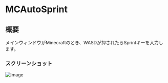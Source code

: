 # MCAutoSprint

## 概要
メインウィンドウがMinecraftのとき、WASDが押されたらSprintキーを入力します。

### スクリーンショット
![image](https://user-images.githubusercontent.com/94283685/194461626-b29e6f0d-639f-4ab7-90cf-e5218cdcbd9d.png)

